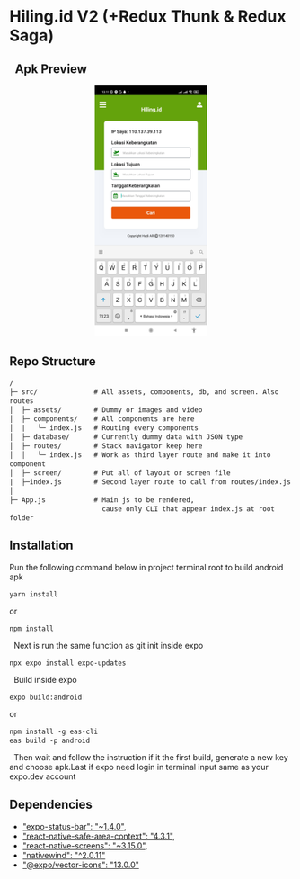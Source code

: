 Hiling.id V2 (+Redux Thunk & Redux Saga)
===
&nbsp;
Apk Preview 
---
<p align="center">
    <img width="200px" src="./src/assets/Tampilan Home Apk.jpg">
</p>

## Repo Structure
```
/
├─ src/              # All assets, components, db, and screen. Also routes
│  ├─ assets/        # Dummy or images and video
│  ├─ components/    # All components are here
│  |   └─ index.js   # Routing every components 
│  ├─ database/      # Currently dummy data with JSON type
│  ├─ routes/        # Stack navigator keep here 
│  │   └─ index.js   # Work as third layer route and make it into component 
│  ├─ screen/        # Put all of layout or screen file
|  ├─index.js        # Second layer route to call from routes/index.js
│
├─ App.js            # Main js to be rendered, 
                       cause only CLI that appear index.js at root folder 
```

## Installation
Run the following command below in project terminal root to build android apk
```
yarn install
```
or
```
npm install
```
&nbsp;
Next is run the same function as git init inside expo
```
npx expo install expo-updates
```
&nbsp;
Build inside expo
```
expo build:android
```
or
```
npm install -g eas-cli
eas build -p android
```
&nbsp;
Then wait and follow the instruction if it the first build, generate a new key and choose apk.Last if expo need login in terminal input same as your expo.dev account
&nbsp;


## Dependencies
- ["expo-status-bar": "~1.4.0"](https://docs.expo.dev/versions/latest/sdk/status-bar/),
- ["react-native-safe-area-context": "4.3.1"](https://docs.expo.dev/versions/latest/sdk/safe-area-context/),
- ["react-native-screens": "~3.15.0"](https://docs.expo.dev/versions/latest/sdk/screens/),
- ["nativewind": "^2.0.11"](https://www.nativewind.dev/quick-starts/expo)
- ["@expo/vector-icons": "13.0.0"](https://icons.expo.fyi/)
